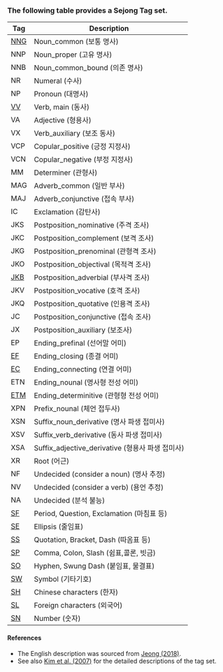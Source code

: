 ### The following table provides a Sejong Tag set. 

| Tag | Description |
|---|---|
| [NNG](./XPOS-des/1_NNG.md) | Noun_common (보통 명사) |
| NNP | Noun_proper (고유 명사) |
| NNB | Noun_common_bound (의존 명사) |
| NR  | Numeral (수사) |
| NP  | Pronoun (대명사) |
| [VV](./XPOS-des/2_VV.md)  | Verb, main (동사) |
| VA  | Adjective (형용사) |
| VX  | Verb_auxiliary (보조 동사) |
| VCP | Copular_positive (긍정 지정사) |
| VCN | Copular_negative (부정 지정사) |
| MM | Determiner (관형사) |
| MAG | Adverb_common (일반 부사) |
| MAJ | Adverb_conjunctive (접속 부사) |
| IC | Exclamation (감탄사) |
| JKS | Postposition_nominative (주격 조사) |
| JKC | Postposition_complement (보격 조사) |
| JKG | Postposition_prenominal (관형격 조사) |
| JKO | Postposition_objectival (목적격 조사) |
| [JKB](./XPOS-des/7_JKB.md) | Postposition_adverbial (부사격 조사) |
| JKV | Postposition_vocative (호격 조사) |
| JKQ | Postposition_quotative (인용격 조사) |
| JC | Postposition_conjunctive (접속 조사) |
| JX | Postposition_auxiliary (보조사) |
| EP | Ending_prefinal (선어말 어미) |
| [EF](./XPOS-des/4_EF.md) | Ending_closing (종결 어미) |
| [EC](./XPOS-des/3_EC.md) | Ending_connecting (연결 어미) |
| ETN | Ending_nounal (명사형 전성 어미) |
| [ETM](./XPOS-des/6_ETM.md) | Ending_determinitive (관형형 전성 어미) |
| XPN | Prefix_nounal (체언 접두사) |
| XSN | Suffix_noun_derivative (명사 파생 접미사) |
| XSV | Suffix_verb_derivative (동사 파생 접미사) |
| XSA | Suffix_adjective_derivative (형용사 파생 접미사) |
| XR | Root (어근) |
| NF | Undecided (consider a noun) (명사 추정) |
| NV | Undecided (consider a verb) (용언 추정) |
| NA | Undecided (분석 불능) |
| [SF](./XPOS-des/5_SSS.md) | Period, Question, Exclamation (마침표 등) |
| [SE](./XPOS-des/5_SSS.md) | Ellipsis (줄임표) |
| [SS](./XPOS-des/5_SSS.md) | Quotation, Bracket, Dash (따옴표 등) |
| [SP](./XPOS-des/5_SSS.md) | Comma, Colon, Slash (쉼표,콜론, 빗금) |
| [SO](./XPOS-des/5_SSS.md) | Hyphen, Swung Dash (붙임표, 물결표) |
| [SW](./XPOS-des/5_SSS.md) | Symbol (기타기호) |
| [SH](./XPOS-des/5_SSS.md) | Chinese characters (한자) |
| [SL](./XPOS-des/5_SSS.md) | Foreign characters (외국어) |
| [SN](./XPOS-des/5_SSS.md) | Number (숫자) |

#### References

- The English description was sourced from [Jeong (2018)](http://dx.doi.org/10.3938/NPSM.68.636). 
- See also [Kim et al. (2007)](https://www.dbpia.co.kr/Journal/articleDetail?nodeId=NODE01065207) for the detailed descriptions of the tag set.
